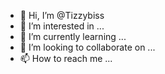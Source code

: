 - 👋 Hi, I’m @Tizzybiss
- 👀 I’m interested in ...
- 🌱 I’m currently learning ...
- 💞️ I’m looking to collaborate on ...
- 📫 How to reach me ...

<!---
Tizzybiss/Tizzybiss is a ✨ special ✨ repository because its `README.md` (this file) appears on your GitHub profile.
You can click the Preview link to take a look at your changes.
--->
